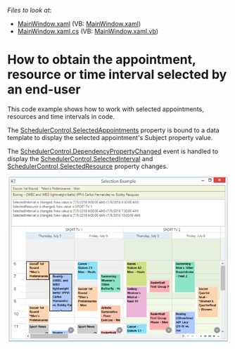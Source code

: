 <!-- default file list -->
*Files to look at*:

* [MainWindow.xaml](./CS/DXSchedulerSelection/MainWindow.xaml) (VB: [MainWindow.xaml](./VB/DXSchedulerSelection/MainWindow.xaml))
* [MainWindow.xaml.cs](./CS/DXSchedulerSelection/MainWindow.xaml.cs) (VB: [MainWindow.xaml.vb](./VB/DXSchedulerSelection/MainWindow.xaml.vb))
<!-- default file list end -->
# How to obtain the appointment, resource or time interval selected by an end-user

This code example shows how to work with selected appointments, resources and time intervals in code.

The [SchedulerControl,SelectedAppointments](http://help.devexpress.com/#WPF/DevExpressXpfSchedulingSchedulerControl_SelectedAppointmentstopic) property is bound to a data template to display the selected appointment's Subject property value.

The [SchedulerControl.DependencyPropertyChanged](http://help.devexpress.com/#WPF/DevExpressXpfSchedulingSchedulerControlBase_DependencyPropertyChangedtopic) event is handled to display the [SchedulerControl,SelectedInterval](http://help.devexpress.com/#WPF/DevExpressXpfSchedulingSchedulerControl_SelectedIntervaltopic) and [SchedulerControl,SelectedResource](http://help.devexpress.com/#WPF/DevExpressXpfSchedulingSchedulerControl_SelectedResourcetopic) property changes.

![](https://github.com/DevExpress-Examples/how-to-obtain-the-appointment-or-time-interval-selected-by-an-end-user-t564865/blob/17.2.3%2B/images/SelectionExample.png)
